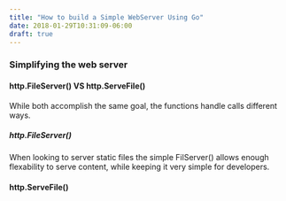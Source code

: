 ```yaml
---
title: "How to build a Simple WebServer Using Go"
date: 2018-01-29T10:31:09-06:00
draft: true
---
```


### Simplifying the web server


#### http.FileServer() VS http.ServeFile()
While both accomplish the same goal, the functions handle calls different ways. 

##### http.FileServer()
When looking to server static files the simple FilServer() allows enough flexability to serve content, while keeping it very simple for developers. 

#### http.ServeFile()

